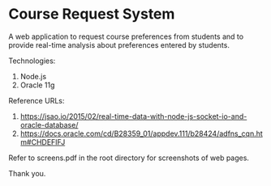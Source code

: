 # Course Request System

A web application to request course preferences from students and to provide real-time analysis about preferences entered by students.

Technologies:

1. Node.js
2. Oracle 11g

Reference URLs:

1. https://jsao.io/2015/02/real-time-data-with-node-js-socket-io-and-oracle-database/
2. https://docs.oracle.com/cd/B28359_01/appdev.111/b28424/adfns_cqn.htm#CHDEFIFJ

Refer to screens.pdf in the root directory for screenshots of web pages.

Thank you.